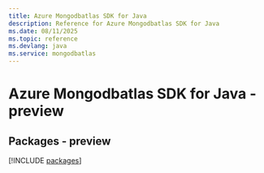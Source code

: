 ```yaml
---
title: Azure Mongodbatlas SDK for Java
description: Reference for Azure Mongodbatlas SDK for Java
ms.date: 08/11/2025
ms.topic: reference
ms.devlang: java
ms.service: mongodbatlas
---
```

# Azure Mongodbatlas SDK for Java - preview
## Packages - preview
[!INCLUDE [packages](mongodbatlas-index.md)]